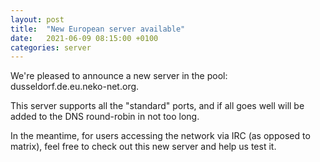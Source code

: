 ```yaml
---
layout: post
title:  "New European server available"
date:   2021-06-09 08:15:00 +0100
categories: server
---
```


We're pleased to announce a new server in the pool: dusseldorf.de.eu.neko-net.org.

This server supports all the "standard" ports, and if all goes well will be added
to the DNS round-robin in not too long.

In the meantime, for users accessing the network via IRC (as opposed to matrix),
feel free to check out this new server and help us test it.

